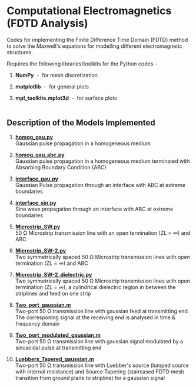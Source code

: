 # Computational Electromagnetics (FDTD Analysis)

Codes for implementing the Finite Difference Time Domain (FDTD) method to solve the Maxwell's equations for modelling different electromagnetic structures.

Requires the following libraries/toolkits for the Python codes - 

1) **NumPy** &nbsp;- &nbsp;for mesh discretization

2) **matplotlib** &nbsp;- &nbsp;for general plots

3) **mpl_toolkits.mplot3d** &nbsp;- &nbsp;for surface plots <br /><br />

## Description of the Models Implemented <br />

1) **[homog_gau.py](https://github.com/utsav-akhaury/Computational-Electromagnetics-FDTD-Analysis/blob/master/homog_gau.py)**   
Gaussian pulse propagation in a homogeneous medium

2) **[homog_gau_abc.py](https://github.com/utsav-akhaury/Computational-Electromagnetics-FDTD-Analysis/blob/master/homog_gau_abc.py)**   
Gaussian pulse propagation in a homogeneous medium terminated with Absorbing Boundary Condition (ABC)

3) **[interface_gau.py](https://github.com/utsav-akhaury/Computational-Electromagnetics-FDTD-Analysis/blob/master/interface_gau.py)**   
Gaussian Pulse propagation through an interface with ABC at extreme boundaries

4) **[interface_sin.py](https://github.com/utsav-akhaury/Computational-Electromagnetics-FDTD-Analysis/blob/master/interface_sin.py)**  
Sine wave propagation through an interface with ABC at extreme boundaries

5) **[Microstrip_SW.py](https://github.com/utsav-akhaury/Computational-Electromagnetics-FDTD-Analysis/blob/master/Microstrip_SW.py)**  
50 Ω Microstrip transmission line with an open termination (ZL = ∞) and ABC

6) **[Microstrip_SW-2.py](https://github.com/utsav-akhaury/Computational-Electromagnetics-FDTD-Analysis/blob/master/Microstrip_SW-2.py)**  
Two symmetrically spaced 50 Ω Microstrip transmission lines with open termination (ZL = ∞) and ABC

7) **[Microstrip_SW-2_dielectric.py](https://github.com/utsav-akhaury/Computational-Electromagnetics-FDTD-Analysis/blob/master/Microstrip_SW-2_dielectric.py)**   
Two symmetrically spaced 50 Ω Microstrip transmission lines with open termination (ZL = ∞), a cylindrical dielectric region in between the striplines and feed on one strip

8) **[Two_port_gaussian.m](https://github.com/utsav-akhaury/Computational-Electromagnetics-FDTD-Analysis/blob/master/Two-Port-Transmission-Lines/Two_port_gaussian.m)**  
Two-port 50 Ω transmission line with gaussian feed at transmitting end. The corresponing signal at the receiving end is analysed in time & frequency domain

9) **[Two_port_modulated_gaussian.m](https://github.com/utsav-akhaury/Computational-Electromagnetics-FDTD-Analysis/blob/master/Two-Port-Transmission-Lines/Two_port_modulated_gaussian.m)**   
Two-port 50 Ω transmission line with gaussian signal modulated by a sinusoidal pulse at transmitting end

10) **[Luebbers_Tapered_gaussian.m](https://github.com/utsav-akhaury/Computational-Electromagnetics-FDTD-Analysis/blob/master/Two-Port-Transmission-Lines/Source-Tapering/Luebbers_Tapered_gaussian.m)**     
Two-port 50 Ω transmission line with Luebber's source (lumped source with internal resistance) and Source Tapering (staircased FDTD mesh transition from ground plane to stripline) for a gaussian signal
